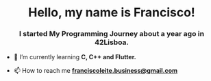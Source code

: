<h1 align="center">Hello, my name is Francisco!</h1>
<h3 align="center">I started My Programming Journey about a year ago in 42Lisboa.</h3>

- 🌱 I’m currently learning **C, C++ and Flutter.**

- 📫 How to reach me **franciscoleite.business@gmail.com**
